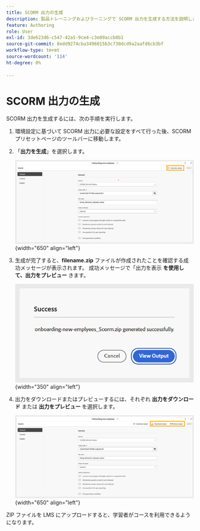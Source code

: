 ```yaml
---
title: SCORM 出力の生成
description: 製品トレーニングおよびラーニングで SCORM 出力を生成する方法を説明します
feature: Authoring
role: User
exl-id: 3de623d6-c547-42a5-9ce4-c3e09accb8b1
source-git-commit: 8edd9274cba3496015b3c730dcd9a2aafd6cb3bf
workflow-type: tm+mt
source-wordcount: '114'
ht-degree: 0%

---
```


# SCORM 出力の生成

SCORM 出力を生成するには、次の手順を実行します。

1. 環境設定に基づいて SCORM 出力に必要な設定をすべて行った後、SCORM プリセットページのツールバーに移動します。
1. 「**出力を生成**」を選択します。

   ![](assets/scorm-generate-output.png){width="650" align="left"}

1. 生成が完了すると、**filename.zip** ファイルが作成されたことを確認する成功メッセージが表示されます。 成功メッセージで「出力を表示 **を使用して、出力をプレビュー** きます。

   ![](assets/scorm-success-message.png){width="350" align="left"}

1. 出力をダウンロードまたはプレビューするには、それぞれ **出力をダウンロード** または **出力をプレビュー** を選択します。

   ![](assets/scorm-view-output.png){width="650" align="left"}

ZIP ファイルを LMS にアップロードすると、学習者がコースを利用できるようになります。
